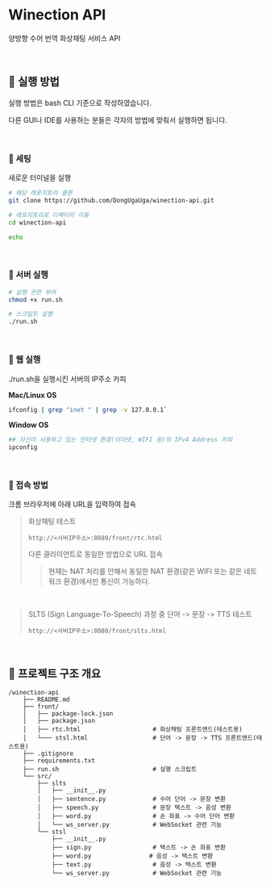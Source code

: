 # Winection API
양방향 수어 번역 화상채팅 서비스 API

<br>

## 📖 실행 방법
실행 방법은 bash CLI 기준으로 작성하였습니다.

다른 GUI나 IDE를 사용하는 분들은 각자의 방법에 맞춰서 실행하면 됩니다.

<br>

### 🔖 세팅
새로운 터미널을 실행
```bash
# 해당 레포지토리 클론
git clone https://github.com/DongUgaUga/winection-api.git

# 레포지토리로 디렉터리 이동
cd winection-api

echo
````

<br>

### 🔖 서버 실행

```bash
# 실행 권한 부여
chmod +x run.sh  

# 스크립트 실행
./run.sh  
```

<br>

### 🔖 웹 실행
./run.sh을 실행시킨 서버의 IP주소 카피

**Mac/Linux OS**
```bash
ifconfig | grep "inet " | grep -v 127.0.0.1`
```

**Window OS**
```bash
## 자신이 사용하고 있는 인터넷 환경(이더넷, WIFI 등)의 IPv4 Address 카피
ipconfig 
```
<br>

### 🔖 접속 방법 
크롬 브라우저에 아래 URL을 입력하여 접속

> 화상채팅 테스트
> ```
> http://<서버IP주소>:8080/front/rtc.html
> ```
> 다른 클라이언트로 동일한 방법으로 URL 접속
>>  현재는 NAT 처리를 안해서 동일한 NAT 환경(같은 WIFI 또는 같은 네트워크 환경)에서만 통신이 가능하다.

<br>

> SLTS (Sign Language-To-Speech) 과정 중 단어 -> 문장 -> TTS 테스트
> ```
> http://<서버IP주소>:8080/front/slts.html
> ```


<br>


## 📖 프로젝트 구조 개요
```
/winection-api                   
    ├── README.md   
    ├── front/                  
    │   ├── package-lock.json               
    │   ├── package.json                
    │   ├── rtc.html                    # 화상채팅 프론트엔드(테스트용)
    │   └─── stsl.html                  # 단어 -> 문장 -> TTS 프론트엔드(테스트용)  
    ├── .gitignore   
    ├── requirements.txt  
    ├── run.sh                          # 실행 스크립트   
    └── src/       
        ├── slts                             
        │   ├── __init__.py                 
        │   ├── sentence.py             # 수어 단어 -> 문장 변환
        │   ├── speech.py               # 문장 텍스트 -> 음성 변환
        │   ├── word.py                 # 손 좌표 -> 수어 단어 변환
        │   └── ws_server.py            # WebSocket 관련 기능
        └── stsl
            ├── __init__.py
            ├── sign.py                 # 텍스트 -> 손 좌표 변환
            ├── word.py                # 음성 -> 텍스트 변환
            ├── text.py                 # 음성 -> 텍스트 변환
            └── ws_server.py            # WebSocket 관련 기능                
```
